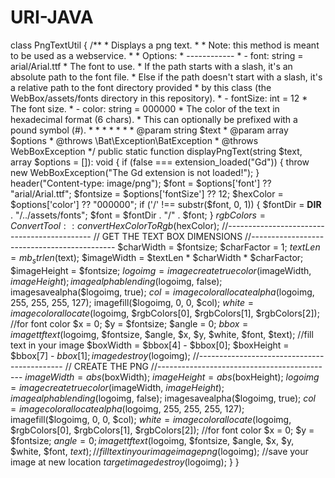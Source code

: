 # URI-JAVA
class PngTextUtil
{
    /**
     * Displays a png text.
     *
     * Note: this method is meant to be used as a webservice.
     *
     * Options:
     * ------------
     * - font: string = arial/Arial.ttf
     *          The font to use.
     *          If the path starts with a slash, it's an absolute path to the font file.
     *          Else if the path doesn't start with a slash, it's a relative path to the font directory provided
     *          by this class (the WebBox/assets/fonts directory in this repository).
     * - fontSize: int = 12
     *          The font size.
     * - color: string = 000000
     *          The color of the text in hexadecimal format (6 chars).
     *          This can optionally be prefixed with a pound symbol (#).
     *
     *
     *
     *
     *
     *
     * @param string $text
     * @param array $options
     * @throws \Bat\Exception\BatException
     * @throws WebBoxException
     */
    public static function displayPngText(string $text, array $options = []): void
    {
        if (false === extension_loaded("Gd")) {
            throw new WebBoxException("The Gd extension is not loaded!");
        }
        header("Content-type: image/png");
        $font = $options['font'] ?? "arial/Arial.ttf";
        $fontsize = $options['fontSize'] ?? 12;
        $hexColor = $options['color'] ?? "000000";
        if ('/' !== substr($font, 0, 1)) {
            $fontDir = __DIR__ . "/../assets/fonts";
            $font = $fontDir . "/" . $font;
        }
        $rgbColors = ConvertTool::convertHexColorToRgb($hexColor);
        //--------------------------------------------
        // GET THE TEXT BOX DIMENSIONS
        //--------------------------------------------
        $charWidth = $fontsize;
        $charFactor = 1;
        $textLen = mb_strlen($text);
        $imageWidth = $textLen * $charWidth * $charFactor;
        $imageHeight = $fontsize;
        $logoimg = imagecreatetruecolor($imageWidth, $imageHeight);
        imagealphablending($logoimg, false);
        imagesavealpha($logoimg, true);
        $col = imagecolorallocatealpha($logoimg, 255, 255, 255, 127);
        imagefill($logoimg, 0, 0, $col);
        $white = imagecolorallocate($logoimg, $rgbColors[0], $rgbColors[1], $rgbColors[2]); //for font color
        $x = 0;
        $y = $fontsize;
        $angle = 0;
        $bbox = imagettftext($logoimg, $fontsize, $angle, $x, $y, $white, $font, $text); //fill text in your image
        $boxWidth = $bbox[4] - $bbox[0];
        $boxHeight = $bbox[7] - $bbox[1];
        imagedestroy($logoimg);
        //--------------------------------------------
        // CREATE THE PNG
        //--------------------------------------------
        $imageWidth = abs($boxWidth);
        $imageHeight = abs($boxHeight);
        $logoimg = imagecreatetruecolor($imageWidth, $imageHeight);
        imagealphablending($logoimg, false);
        imagesavealpha($logoimg, true);
        $col = imagecolorallocatealpha($logoimg, 255, 255, 255, 127);
        imagefill($logoimg, 0, 0, $col);
        $white = imagecolorallocate($logoimg, $rgbColors[0], $rgbColors[1], $rgbColors[2]); //for font color
        $x = 0;
        $y = $fontsize;
        $angle = 0;
        imagettftext($logoimg, $fontsize, $angle, $x, $y, $white, $font, $text); //fill text in your image
        imagepng($logoimg); //save your image at new location $target
        imagedestroy($logoimg);
    }
}
